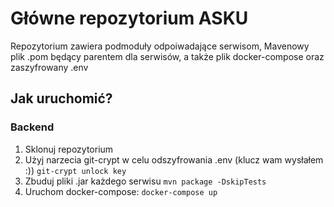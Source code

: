 # Główne repozytorium ASKU

Repozytorium zawiera podmoduły odpoiwadające serwisom, Mavenowy plik .pom będący parentem dla serwisów, a także plik docker-compose oraz zaszyfrowany .env

## Jak uruchomić?

### Backend

1. Sklonuj repozytorium
2. Użyj narzecia git-crypt w celu odszyfrowania .env (klucz wam wysłałem :))
`git-crypt unlock key`
3. Zbuduj pliki .jar każdego serwisu
`mvn package -DskipTests`
4. Uruchom docker-compose: `docker-compose up`
